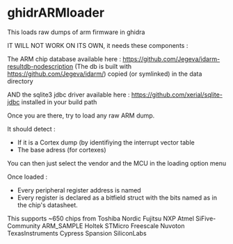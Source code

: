 # ghidrARMloader

This loads raw dumps of arm firmware in ghidra

IT WILL NOT WORK ON ITS OWN, it needs these components :

The ARM chip database available here :
https://github.com/Jegeva/idarm-resultdb-nodescription
(The db is built with https://github.com/Jegeva/idarm/)
copied (or symlinked) in the data directory

AND the sqlite3 jdbc driver available here :
https://github.com/xerial/sqlite-jdbc
installed in your build path

Once you are there, try to load any raw ARM dump.

It should detect :
- If it is a Cortex dump (by identifiying the interrupt vector table
- The base adress (for cortexes)

You can then just select the vendor and the MCU in the loading option menu

Once loaded :
- Every peripheral register address is named
- Every register is declared as a bitfield struct with the bits named as in the chip's datasheet.


This supports ~650 chips from
Toshiba
Nordic
Fujitsu
NXP
Atmel
SiFive-Community
ARM_SAMPLE
Holtek
STMicro
Freescale
Nuvoton
TexasInstruments
Cypress
Spansion
SiliconLabs

